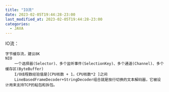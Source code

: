 ```yaml
---
title: "IO流"
date: 2023-02-05T19:44:28-23:00
last_modified_at: 2023-02-05T19:44:28-23:00
categories:
  - JAVA
---
```


IO流：

	字节缓存流，建议8K
	NIO
		一个选择器(Selector)、多个监听事件(SelectionKey)、多个通道(Channel)、多个缓存区(ByteBuffer)
		I/O线程数经验值是[CPU核数 + 1，CPU核数*2 ]之间
		LineBasedFrameDecoder+StringDecoder组合就是按行切换的文本解码器，它被设计用来支持TCP的粘包和拆包。

